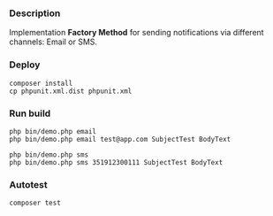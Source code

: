 ### Description

Implementation **Factory Method** for sending notifications via different channels: Email or SMS.

### Deploy

```
composer install
cp phpunit.xml.dist phpunit.xml
```

### Run build
```
php bin/demo.php email
php bin/demo.php email test@app.com SubjectTest BodyText

php bin/demo.php sms
php bin/demo.php sms 351912300111 SubjectTest BodyText

```

### Autotest

```
composer test
```